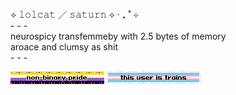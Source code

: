 ⟡ 𝚕𝚘𝚕𝚌𝚊𝚝 ╱ 𝚜𝚊𝚝𝚞𝚛𝚗 ⟡ ‧ ₊ ˚ ⊹  
\- - -  
neurospicy transfemmeby with 2.5 bytes of memory \
aroace and clumsy as shit \
\- - -   

![nonbinary pride](assets/0079-nonbinary.gif) ![this user is trains](assets/0023-trans-pride.gif)


<!-- https://blahaj.zone/@lolcatjpg>

<!--
**lolcatjpg/lolcatjpg** is a ✨ _special_ ✨ repository because its `README.md` (this file) appears on your GitHub profile.

Here are some ideas to get you started:

- 🔭 I’m currently working on ...
- 🌱 I’m currently learning ...
- 👯 I’m looking to collaborate on ...
- 🤔 I’m looking for help with ...
- 💬 Ask me about ...
- 📫 How to reach me: ...
- 😄 Pronouns: ...
- ⚡ Fun fact: ...
-->

